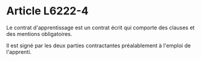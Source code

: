 # Article L6222-4

Le contrat d'apprentissage est un contrat écrit qui comporte des clauses et des mentions obligatoires.

Il est signé par les deux parties contractantes préalablement à l'emploi de l'apprenti.